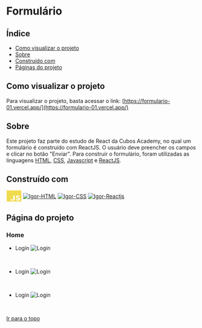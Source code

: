 # Formulário

## Índice

- [Como visualizar o projeto](#como-visualizar-o-projeto)<!-- omit from toc -->
- [Sobre](#sobre)
- [Construído com](#construído-com)
- [Páginas do projeto](#páginas-do-projeto)

## Como visualizar o projeto

Para visualizar o projeto, basta acessar o link: [https://formulario-01.vercel.app/](https://formulario-01.vercel.app/)

## Sobre

 Este projeto faz parte do estudo de React da Cubos Academy, no qual um formulário é construído com ReactJS. O usuário deve preencher os campos e clicar no botão "Enviar". Para construir o formulário, foram utilizadas as linguagens [HTML](https://developer.mozilla.org/pt-BR/docs/Web/HTML), [CSS](https://developer.mozilla.org/pt-BR/docs/Web/CSS), [Javascript](https://developer.mozilla.org/pt-BR/docs/Web/JavaScript) e [ReactJS](https://pt-br.reactjs.org/).

## Construído com

<a href="https://developer.mozilla.org/pt-BR/docs/Web/JavaScript" target="_blank"><img align="center" title="JavaScript" alt="Igor-Js" height="30" width="40" src="https://raw.githubusercontent.com/devicons/devicon/master/icons/javascript/javascript-plain.svg"></a>
<a href="https://developer.mozilla.org/pt-BR/docs/Web/HTML" target="_blank"><img align="center" title="HTML" alt="Igor-HTML" height="30" width="40" src="https://cdn.jsdelivr.net/gh/devicons/devicon/icons/html5/html5-plain-wordmark.svg"></a>
<a href="https://developer.mozilla.org/pt-BR/docs/Web/CSS" target="_blank"><img align="center" title="CSS" alt="Igor-CSS" height="30" width="40" src="https://cdn.jsdelivr.net/gh/devicons/devicon/icons/css3/css3-plain-wordmark.svg"></a>
<a href="https://pt-br.reactjs.org/" target="_blank"><img align="center" title="Reactjs" alt="Igor-Reactjs" height="30" width="40" src="https://cdn.jsdelivr.net/gh/devicons/devicon/icons/react/react-original-wordmark.svg"></a>
<br/>

## Página do projeto

### Home

- Login ![](https://i.ibb.co/rfSD6wg/Login.jpg "Login    ")

 <br>

- Login ![](https://i.ibb.co/wW3GM2T/Erro.jpg "Login    ")

<br>

- Login ![](https://i.ibb.co/KFs2jHY/Sucess.jpg "Login    ")

<br>

[Ir para o topo](#formulário)

[def]: #home









